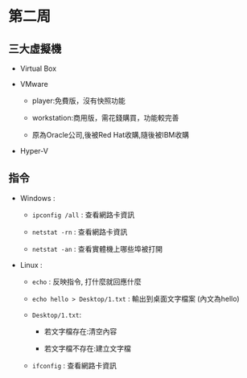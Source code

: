 # 第二周


## 三大虛擬機

* Virtual Box

* VMware

  * player:免費版，沒有快照功能

  * workstation:商用版，需花錢購買，功能較完善

  * 原為Oracle公司,後被Red Hat收購,隨後被IBM收購

* Hyper-V

## 指令

* Windows : 
 
    - `ipconfig /all` : 查看網路卡資訊

    - `netstat -rn` : 查看網路卡資訊
    
    - `netstat -an` : 查看實體機上哪些埠被打開

* Linux :

    - `echo` : 反映指令, 打什麼就回應什麼
    
    - `echo hello > Desktop/1.txt` : 輸出到桌面文字檔案 (內文為hello)
    
    - `Desktop/1.txt`:
    
        * 若文字檔存在:清空內容
        
        * 若文字檔不存在:建立文字檔
    
    - `ifconfig` : 查看網路卡資訊
